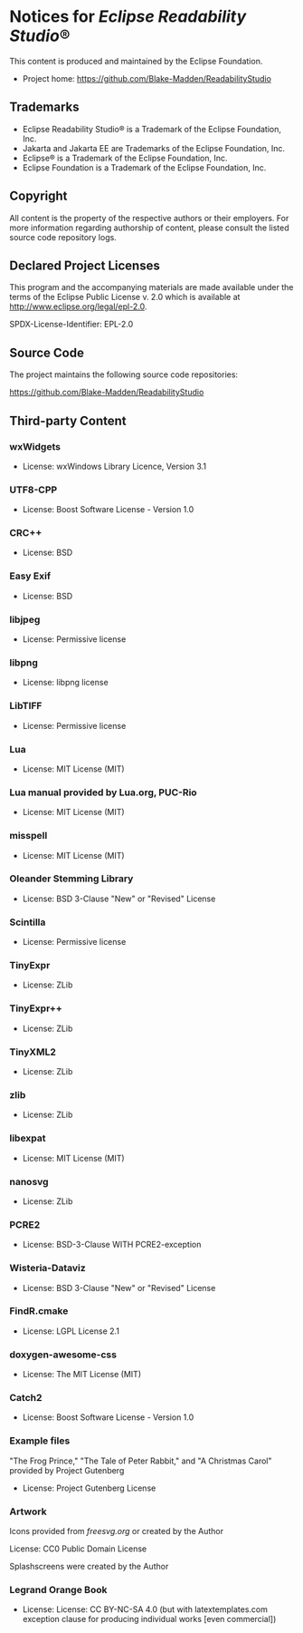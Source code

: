 # Notices for *Eclipse Readability Studio*®

This content is produced and maintained by the Eclipse Foundation.

* Project home: https://github.com/Blake-Madden/ReadabilityStudio

## Trademarks

* Eclipse Readability Studio® is a Trademark of the Eclipse Foundation, Inc.
* Jakarta and Jakarta EE are Trademarks of the Eclipse Foundation, Inc.
* Eclipse® is a Trademark of the Eclipse Foundation, Inc.
* Eclipse Foundation is a Trademark of the Eclipse Foundation, Inc.

## Copyright

All content is the property of the respective authors or their employers. For
more information regarding authorship of content, please consult the listed
source code repository logs.

## Declared Project Licenses

This program and the accompanying materials are made available under the terms
of the Eclipse Public License v. 2.0 which is available at
http://www.eclipse.org/legal/epl-2.0.

SPDX-License-Identifier: EPL-2.0

## Source Code

The project maintains the following source code repositories:

https://github.com/Blake-Madden/ReadabilityStudio

## Third-party Content

### wxWidgets

* License: wxWindows Library Licence, Version 3.1

### UTF8-CPP

* License: Boost Software License - Version 1.0

### CRC++

* License: BSD

### Easy Exif

* License: BSD

### libjpeg

* License: Permissive license

### libpng

* License: libpng license

### LibTIFF

* License: Permissive license

### Lua

* License: MIT License (MIT)

### Lua manual provided by Lua.org, PUC-Rio

* License: MIT License (MIT)

### misspell

* License: MIT License (MIT)

### Oleander Stemming Library

* License: BSD 3-Clause "New" or "Revised" License

### Scintilla

* License: Permissive license

### TinyExpr

* License: ZLib

### TinyExpr++

* License: ZLib

### TinyXML2

* License: ZLib

### zlib

* License: ZLib

### libexpat

* License: MIT License (MIT)

### nanosvg

* License: ZLib

### PCRE2

* License: BSD-3-Clause WITH PCRE2-exception

### Wisteria-Dataviz

* License: BSD 3-Clause "New" or "Revised" License

### FindR.cmake

* License: LGPL License 2.1

### doxygen-awesome-css

* License: The MIT License (MIT)

### Catch2

* License: Boost Software License - Version 1.0

### Example files

"The Frog Prince," "The Tale of Peter Rabbit," and "A Christmas Carol" provided by Project Gutenberg

* License: Project Gutenberg License

### Artwork

Icons provided from *freesvg.org* or created by the Author

License: CC0 Public Domain License

Splashscreens were created by the Author

### Legrand Orange Book

* License: License: CC BY-NC-SA 4.0 (but with latextemplates.com exception clause for producing individual works [even commercial])